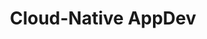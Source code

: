 ---
home: true
title: Cloud-Native AppDev
heroImage: /Logo.svg
features:
- title: What is this site?
  details: This is a place to share ideas about writing effective cloud-native software, improving outcomes, reducing the length of feedback cycles, design thinking, domain-driven design, and many other aspects of software development.
- title: Who are you?
  details: We are a group of software developers, consultants, and other working for Red Hat; and in the spirit of Open Source we have decided to share what we have learned through experience.
- title: What can I learn here?
  details: Technologies, tools, philosophies, practices, languages, and much much more.
---